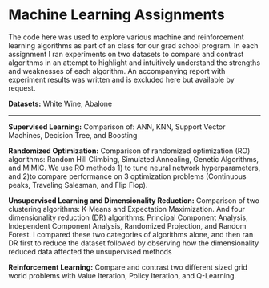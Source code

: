 # Machine Learning Assignments	

The code here was used to explore various machine and reinforcement learning algorithms as part of an class for our grad school program. In each assignment I ran experiments on two datasets to compare and contrast algorithms in an attempt to highlight and intuitively understand the strengths and weaknesses of each algorithm. An accompanying report with experiment results was written and is excluded here but available by request. 

**Datasets:** White Wine, Abalone


***
**Supervised Learning:** Comparison of: ANN, KNN, Support Vector Machines, Decision Tree, and Boosting

**Randomized Optimization:** Comparison of randomized optimization (RO) algorithms: Random Hill Climbing, Simulated Annealing, Genetic Algorithms, and MIMIC. We use RO methods 1) to tune neural network hyperparameters, and 2)to compare performance on 3 optimization problems (Continuous peaks, Traveling Salesman, and Flip Flop). 

**Unsupervised Learning and Dimensionality Reduction:** Comparison of two clustering algorithms: K-Means and Expectation Maximization. And four dimensionality reduction (DR) algorithms: Principal Component Analysis, Independent Component Analysis, Randomized Projection, and Random Forest. I compared these two categories of algorithms alone, and then ran DR first to reduce the dataset followed by observing how the dimensionality reduced data affected the unsupervised methods

**Reinforcement Learning:** Compare and contrast two different sized grid world problems with Value Iteration, Policy Iteration, and Q-Learning. 

